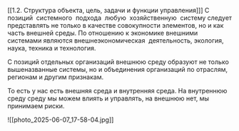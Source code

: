 [[1.2. Структура объекта, цель, задачи и функции управления]]]
С позиций  системного  подхода  любую  хозяйственную  систему следует представлять не только в качестве совокупности элементов, но и как часть внешней среды. По отношению к экономике внешними системами являются внешнеэкономическая  деятельность, экология, наука, техника и технология.

С позиций отдельных организаций внешнюю среду образуют не только вышеназванные системы, но и объединения организаций по отраслям, регионам и другим признакам.

То есть у нас есть внешняя среда и внутренняя среда. На внутреннюю среду среду мы можем влиять и управлять, на внешнюю нет, мы принимаем риски.

![[photo_2025-06-07_17-58-04.jpg]]